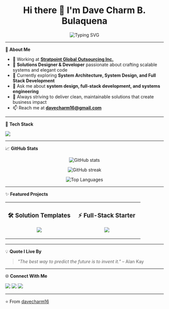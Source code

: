 <h1 align="center">Hi there 👋 I'm Dave Charm B. Bulaquena</h1>
<p align="center">
  <img src="https://readme-typing-svg.herokuapp.com?font=Fira+Code&size=24&pause=1000&center=true&width=500&lines=Solutions+Designer+%26+Developer;Tech+Enthusiast;Lifelong+Learner" alt="Typing SVG" />
</p>

---

🌟 **About Me**

- 🏢 Working at **[Stratpoint Global Outsourcing Inc.](https://stratpoint.com)**
- 🧩 **Solutions Designer & Developer** passionate about crafting scalable systems and elegant code
- 🌱 Currently exploring **System Architecture, System Design, and Full Stack Development**
- 💬 Ask me about **system design, full-stack development, and systems engineering**
- 🎯 Always striving to deliver clean, maintainable solutions that create business impact
- 📫 Reach me at **[davecharm16@gmail.com](mailto:davecharm16@gmail.com)**

---

🧰 **Tech Stack**

<p>
  <img src="https://skillicons.dev/icons?i=javascript,typescript,react,nextjs,nodejs,python,java,docker,aws,flutter,dart,react-native" />
</p>

---

📈 **GitHub Stats**

<p align="center">
  <img src="https://github-readme-stats.vercel.app/api?username=davecharm16&show_icons=true&theme=tokyonight" alt="GitHub stats" />
</p>
<p align="center">
  <img src="https://github-readme-streak-stats.herokuapp.com/?user=davecharm16&theme=tokyonight" alt="GitHub streak" />
</p>
<p align="center">
  <img src="https://github-readme-stats.vercel.app/api/top-langs/?username=davecharm16&layout=compact&theme=tokyonight" alt="Top Languages" />
</p>

---

✨ **Featured Projects**

<table>
  <tr>
    <td width="50%">
      <h3 align="center">🛠️ Solution Templates</h3>
      <p align="center">
        <a href="https://github.com/davecharm16/your-solution-template"><img src="https://github-readme-stats.vercel.app/api/pin/?username=davecharm16&repo=your-solution-template&theme=tokyonight" /></a>
      </p>
    </td>
    <td width="50%">
      <h3 align="center">⚡ Full-Stack Starter</h3>
      <p align="center">
        <a href="https://github.com/davecharm16/your-fullstack-starter"><img src="https://github-readme-stats.vercel.app/api/pin/?username=davecharm16&repo=your-fullstack-starter&theme=tokyonight" /></a>
      </p>
    </td>
  </tr>
</table>

---

💡 **Quote I Live By**

> *"The best way to predict the future is to invent it."* – Alan Kay

---

🌐 **Connect With Me**

<p>
  <a href="https://www.linkedin.com/in/davecharm/"><img src="https://img.shields.io/badge/LinkedIn-blue?logo=linkedin&logoColor=white"></a>
  <a href="https://www.facebook.com/IAm.FuturePhilGrammer"><img src="https://img.shields.io/badge/Facebook-1877F2?logo=facebook&logoColor=white"></a>
  <a href="mailto:davecharm16@gmail.com"><img src="https://img.shields.io/badge/Email-D14836?logo=gmail&logoColor=white"></a>
</p>

---

⭐️ From [davecharm16](https://github.com/davecharm16)
